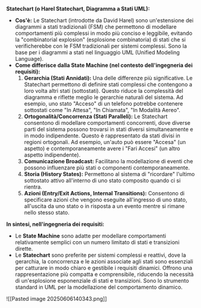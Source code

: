 **Statechart (o Harel Statechart, Diagramma a Stati UML):**

- **Cos'è:** Le Statechart (introdotte da David Harel) sono un'estensione dei diagrammi a stati tradizionali (FSM) che permettono di modellare comportamenti più complessi in modo più conciso e leggibile, evitando la "combinatorial explosion" (esplosione combinatoria) di stati che si verificherebbe con le FSM tradizionali per sistemi complessi. Sono la base per i diagrammi a stati nel linguaggio UML (Unified Modeling Language).
- **Come differisce dalla State Machine (nel contesto dell'ingegneria dei requisiti):**
    1. **Gerarchia (Stati Annidati):** Una delle differenze più significative. Le Statechart permettono di definire stati complessi che contengono a loro volta altri stati (sottostati). Questo riduce la complessità del diagramma e riflette meglio le gerarchie naturali del sistema. Ad esempio, uno stato "Acceso" di un telefono potrebbe contenere sottostati come "In Attesa", "In Chiamata", "In Modalità Aereo".
    2. **Ortogonalità/Concorrenza (Stati Paralleli):** Le Statechart consentono di modellare comportamenti concorrenti, dove diverse parti del sistema possono trovarsi in stati diversi simultaneamente e in modo indipendente. Questo è rappresentato da stati divisi in regioni ortogonali. Ad esempio, un'auto può essere "Accesa" (un aspetto) e contemporaneamente avere i "Fari Accesi" (un altro aspetto indipendente).
    3. **Comunicazione Broadcast:** Facilitano la modellazione di eventi che possono influenzare più stati o componenti contemporaneamente.
    4. **Storia (History States):** Permettono al sistema di "ricordare" l'ultimo sottostato attivo all'interno di uno stato composito quando ci si rientra.
    5. **Azioni (Entry/Exit Actions, Internal Transitions):** Consentono di specificare azioni che vengono eseguite all'ingresso di uno stato, all'uscita da uno stato o in risposta a un evento mentre si rimane nello stesso stato.

**In sintesi, nell'ingegneria dei requisiti:**

- Le **State Machine** sono adatte per modellare comportamenti relativamente semplici con un numero limitato di stati e transizioni dirette.
- Le **Statechart** sono preferite per sistemi complessi e reattivi, dove la gerarchia, la concorrenza e le azioni associate agli stati sono essenziali per catturare in modo chiaro e gestibile i requisiti dinamici. Offrono una rappresentazione più compatta e comprensibile, riducendo la necessità di un'esplosione esponenziale di stati e transizioni. Sono lo strumento standard in UML per la modellazione del comportamento dinamico.

![[Pasted image 20250606140343.png]]